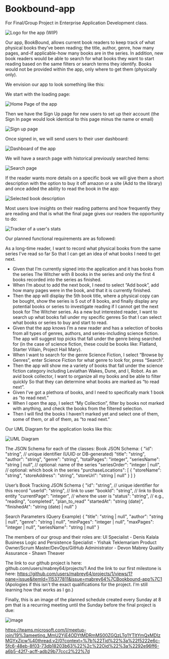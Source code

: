 # Bookbound-app
For Final/Group Project in Enterprise Application Development class.

![Logo for the app (WIP)](Images/Logo.png)

Our app, BookBound, allows current book readers to keep track of what physical books they’ve been reading; the title, author, genre, how many pages, and-if applicable-how many books are in the series. 
In addition, new book readers would be able to search for what books they want to start reading based on the same filters or search terms they identify. 
Books would not be provided within the app, only where to get them (physically only).

We envision our app to look something like this:

We start with the loading page: 

![Home Page of the app](Images/Login.png)

Then we have the Sign Up page for new users to set up their account (the Sign In page would look identical to this page minus the name or email)

![Sign up page](Images/SignUp.png)

Once signed in, we will send users to their user dashboard:

![Dashboard of the app](Images/Home.png)

We will have a search page with historical previously searched items:

![Search page](Images/SearchResults.png)

If the reader wants more details on a specific book
we will give them a short description with the option to buy it off amazon or a site (Add to the library) 
and once added the ability to read the book in the app: 

![Selected book description](Images/Book.png)

Most users love insights on their reading patterns and how frequently they are reading 
and that is what the final page gives our readers the opportunity to do: 

![Tracker of a user's stats](Images/Stats.png)

Our planned functional requirements are as followed:

As a long-time reader, 
I want to record what physical books from the same series I’ve read so far
So that I can get an idea of what books I need to get next.
- Given that I’m currently signed into the application and it has books from the series The Witcher with 8 books in the series and only the first 4 books recorded into the series as finished.
- When I’m about to add the next book, I need to select “Add book”, add how many pages were in the book, and that it is currently finished. 
- Then the app will display the 5th book title, where a physical copy can be bought, show the series is 5 out of 8 books, and finally display any potential books or series to investigate reading if I cannot get the next book for The Witcher series. 
As a new but interested reader,
I want to search up what books fall under my specific genres
So that I can select what books or series to buy and start to read.
- Given that the app knows I’m a new reader and has a selection of books from all types of genres, authors, and series-including science fiction. The app will suggest top picks that fall under the genre being searched for (in the case of science fiction, these could be books like: Flatland, Starter Villain, Project Hail Mary).
- When I want to search for the genre Science Fiction, I select “Browse by Genres”, enter Science Fiction for what genre to look for, press “Search”. 
- Then the app will show me a variety of books that fall under the science fiction category including Leviathan Wakes, Dune, and I, Robot.
As an avid book collector,
I want to organize all my books and be able to filter quickly
So that they can determine what books are marked as “to read next”.
- Given I’ve got a plethora of books, and I need to specifically mark 1 book as “to read next.”
- When I open the app, I select “My Collection”, filter by books not marked with anything, and check the books from the filtered selection.
- Then I will find the books I haven’t marked yet and select one of them, some of them, or all of them, as “to read next.”

Our UML Diagram for the application looks like this:

![UML Diagram](Images/UMLDiagram.png)

The JSON Schema for each of the classes:
Book JSON Schema: 
{
  "id": "string",              // unique identifier (UUID or DB-generated)
  "title": "string",
  "author": "string",
  "genre": "string",
  "totalPages": "integer",
  "seriesName": "string | null",   // optional: name of the series
  "seriesOrder": "integer | null", // optional: which book in the series
  "purchaseLocations": [
    {
      "storeName": "string",
      "storeAddress": "string",
      "storeUrl": "string | null"
    }
  ]
}

User’s Book Tracking JSON Schema
			{
  "id": "string",              // unique identifier for this record
  "userId": "string",          // link to user
  "bookId": "string",          // link to Book entity
  "currentPage": "integer",    // where the user is
  "status": "string",          // e.g., "reading", "completed",  "plan_to_read"
  "startedAt": "string (date)",
  "finishedAt": "string (date) | null"
}

Search Parameters (Query Example)
{
  "title": "string | null",
  "author": "string | null",
  "genre": "string | null",
  "minPages": "integer | null",
  "maxPages": "integer | null",
  "seriesName": "string | null"
}

The members of our group and their roles are:
UI Specialist - Denis Kalala
Business Logic and Persistence Specialist - Yishak Teklemariam
Product Owner/Scrum Master/DevOps/GitHub Administrator - Devon Mabrey
Quality Assurance - Shawn Theaver

The link to our github project is here: github.com/users/mabrey64/projects/1
And the link to our first milestone is here: https://github.com/users/mabrey64/projects/1/views/1?pane=issue&itemId=115377811&issue=mabrey64%7CBookbound-app%7C1
(Apologies if this isn't the exact qualifications for the project. I'm still learning how that works as I go.)

Finally, this is an image of the planned schedule created every Sunday at 8 pm that is a recurring meeting until the Sunday before the final project is due:

![image](https://github.com/user-attachments/assets/601920bd-4359-4f63-b125-d33d7643d0a8)

https://teams.microsoft.com/l/meetup-join/19%3ameeting_MmU2YjE4ODYtMDRmMS00ZGQzLTg1YTItYmQxMDIzMGYxZjcw%40thread.v2/0?context=%7b%22Tid%22%3a%22f5222e6c-5fc6-48eb-8f03-73db18203b63%22%2c%22Oid%22%3a%2292e96ff6-a6b5-42f7-acff-adb29b77ccc2%22%7d

